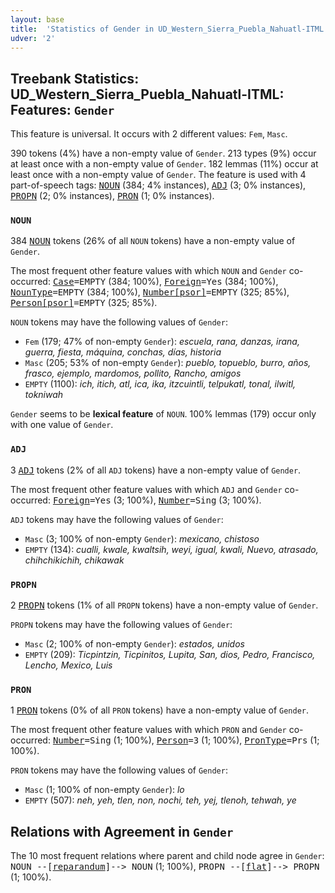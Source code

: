 ```yaml
---
layout: base
title:  'Statistics of Gender in UD_Western_Sierra_Puebla_Nahuatl-ITML'
udver: '2'
---
```


## Treebank Statistics: UD_Western_Sierra_Puebla_Nahuatl-ITML: Features: `Gender`

This feature is universal.
It occurs with 2 different values: `Fem`, `Masc`.

390 tokens (4%) have a non-empty value of `Gender`.
213 types (9%) occur at least once with a non-empty value of `Gender`.
182 lemmas (11%) occur at least once with a non-empty value of `Gender`.
The feature is used with 4 part-of-speech tags: <tt><a href="nhi_itml-pos-NOUN.html">NOUN</a></tt> (384; 4% instances), <tt><a href="nhi_itml-pos-ADJ.html">ADJ</a></tt> (3; 0% instances), <tt><a href="nhi_itml-pos-PROPN.html">PROPN</a></tt> (2; 0% instances), <tt><a href="nhi_itml-pos-PRON.html">PRON</a></tt> (1; 0% instances).

### `NOUN`

384 <tt><a href="nhi_itml-pos-NOUN.html">NOUN</a></tt> tokens (26% of all `NOUN` tokens) have a non-empty value of `Gender`.

The most frequent other feature values with which `NOUN` and `Gender` co-occurred: <tt><a href="nhi_itml-feat-Case.html">Case</a></tt><tt>=EMPTY</tt> (384; 100%), <tt><a href="nhi_itml-feat-Foreign.html">Foreign</a></tt><tt>=Yes</tt> (384; 100%), <tt><a href="nhi_itml-feat-NounType.html">NounType</a></tt><tt>=EMPTY</tt> (384; 100%), <tt><a href="nhi_itml-feat-Number-psor.html">Number[psor]</a></tt><tt>=EMPTY</tt> (325; 85%), <tt><a href="nhi_itml-feat-Person-psor.html">Person[psor]</a></tt><tt>=EMPTY</tt> (325; 85%).

`NOUN` tokens may have the following values of `Gender`:

* `Fem` (179; 47% of non-empty `Gender`): <em>escuela, rana, danzas, irana, guerra, fiesta, máquina, conchas, días, historia</em>
* `Masc` (205; 53% of non-empty `Gender`): <em>pueblo, topueblo, burro, años, frasco, ejemplo, mardomos, pollito, Rancho, amigos</em>
* `EMPTY` (1100): <em>ich, itich, atl, ica, ika, itzcuintli, telpukatl, tonal, ilwitl, tokniwah</em>

`Gender` seems to be **lexical feature** of `NOUN`. 100% lemmas (179) occur only with one value of `Gender`.

### `ADJ`

3 <tt><a href="nhi_itml-pos-ADJ.html">ADJ</a></tt> tokens (2% of all `ADJ` tokens) have a non-empty value of `Gender`.

The most frequent other feature values with which `ADJ` and `Gender` co-occurred: <tt><a href="nhi_itml-feat-Foreign.html">Foreign</a></tt><tt>=Yes</tt> (3; 100%), <tt><a href="nhi_itml-feat-Number.html">Number</a></tt><tt>=Sing</tt> (3; 100%).

`ADJ` tokens may have the following values of `Gender`:

* `Masc` (3; 100% of non-empty `Gender`): <em>mexicano, chistoso</em>
* `EMPTY` (134): <em>cualli, kwale, kwaltsih, weyi, igual, kwali, Nuevo, atrasado, chihchikichih, chikawak</em>

### `PROPN`

2 <tt><a href="nhi_itml-pos-PROPN.html">PROPN</a></tt> tokens (1% of all `PROPN` tokens) have a non-empty value of `Gender`.

`PROPN` tokens may have the following values of `Gender`:

* `Masc` (2; 100% of non-empty `Gender`): <em>estados, unidos</em>
* `EMPTY` (209): <em>Ticpintzin, Ticpinitos, Lupita, San, dios, Pedro, Francisco, Lencho, Mexico, Luis</em>

### `PRON`

1 <tt><a href="nhi_itml-pos-PRON.html">PRON</a></tt> tokens (0% of all `PRON` tokens) have a non-empty value of `Gender`.

The most frequent other feature values with which `PRON` and `Gender` co-occurred: <tt><a href="nhi_itml-feat-Number.html">Number</a></tt><tt>=Sing</tt> (1; 100%), <tt><a href="nhi_itml-feat-Person.html">Person</a></tt><tt>=3</tt> (1; 100%), <tt><a href="nhi_itml-feat-PronType.html">PronType</a></tt><tt>=Prs</tt> (1; 100%).

`PRON` tokens may have the following values of `Gender`:

* `Masc` (1; 100% of non-empty `Gender`): <em>lo</em>
* `EMPTY` (507): <em>neh, yeh, tlen, non, nochi, teh, yej, tlenoh, tehwah, ye</em>

## Relations with Agreement in `Gender`

The 10 most frequent relations where parent and child node agree in `Gender`:
<tt>NOUN --[<tt><a href="nhi_itml-dep-reparandum.html">reparandum</a></tt>]--> NOUN</tt> (1; 100%),
<tt>PROPN --[<tt><a href="nhi_itml-dep-flat.html">flat</a></tt>]--> PROPN</tt> (1; 100%).

